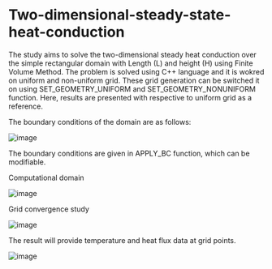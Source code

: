 # Two-dimensional-steady-state-heat-conduction
The study aims to solve the two-dimensional steady heat conduction over the simple rectangular domain with Length (L) and height (H) using Finite Volume Method. The problem is solved using C++ language and it is wokred on uniform and non-uniform grid. These grid generation can be switched it on using SET_GEOMETRY_UNIFORM and SET_GEOMETRY_NONUNIFORM function. Here, results are presented with respective to uniform grid as a reference. 


The boundary conditions of the domain are as follows:

![image](https://github.com/Panchal1810/Two-dimensional-steady-state-heat-conduction/assets/122630851/bbcc8249-35e1-480e-98b0-5c94a4d5b360)


The boundary conditions are given in APPLY_BC function, which can be modifiable.

Computational domain

![image](https://github.com/Panchal1810/Two-dimensional-steady-state-heat-conduction/assets/122630851/9750d597-550d-4102-9eaa-84185afba2ff)

Grid convergence study

![image](https://github.com/Panchal1810/Two-dimensional-steady-state-heat-conduction/assets/122630851/0cb37cf7-1ccd-443b-8384-fc35d02f36c0)



The result will provide temperature and heat flux data at grid points.

![image](https://github.com/Panchal1810/Two-dimensional-steady-state-heat-conduction/assets/122630851/5551eb44-7794-456f-b78c-2e2f1e7853b4)

